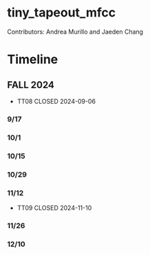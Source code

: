 # tiny_tapeout_mfcc
Contributors: Andrea Murillo and Jaeden Chang
# Timeline 
## FALL 2024
* TT08 CLOSED 2024-09-06
### 9/17
### 10/1
### 10/15
### 10/29
### 11/12
* TT09 CLOSED 2024-11-10
### 11/26
### 12/10